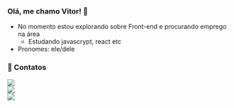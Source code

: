 ### Olá, me chamo Vitor! 👋


- No momento estou explorando sobre Front-end e procurando emprego na área
  - Estudando javascrypt, react etc 
- Pronomes: ele/dele

### 📧 Contatos
<div>
  <a href =""><img src="https://img.shields.io/badge/Gmail-D14836?style=for-the-badge&logo=gmail&logoColor=purple">
    <br>
  <a href ="https://www.linkedin.com/in/vitor-imasato/" target="_blank"><img src="https://img.shields.io/badge/LinkedIn-0077B5?style=for-the-badge&logo=linkedin&logoColor=purple">
    <br>
  <a href = "https://www.instagram.com/vitorimasato/"><img src="https://img.shields.io/badge/Instagram-E4405F?style=for-the-badge&logo=instagram&logoColor=purple">
  <br>
</div>


